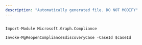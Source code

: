 ```yaml
---
description: "Automatically generated file. DO NOT MODIFY"
---
```


```powershellv1

Import-Module Microsoft.Graph.Compliance

Invoke-MgReopenComplianceEdiscoveryCase -CaseId $caseId

```
